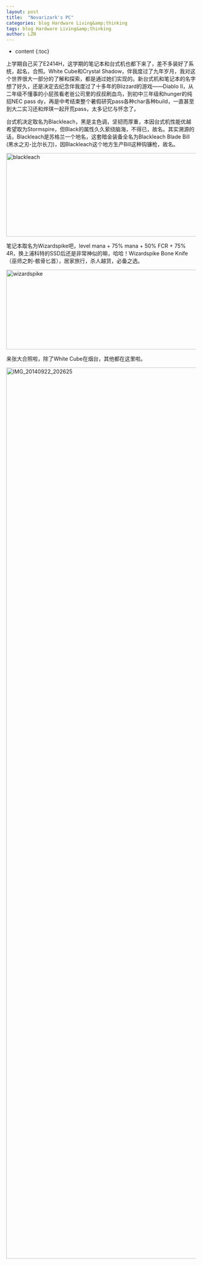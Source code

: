 ```yaml
---
layout: post
title:  "Novarizark's PC" 
categories: blog Hardware Living&amp;thinking
tags: blog Hardware Living&amp;thinking
author: LZN
---
```


* content
{:toc}

上学期自己买了E2414H，这学期的笔记本和台式机也都下来了，差不多装好了系统，起名，合照。White Cube和Crystal Shadow，伴我度过了九年岁月，我对这个世界很大一部分的了解和探索，都是通过她们实现的。新台式机和笔记本的名字想了好久，还是决定去纪念伴我度过了十多年的Blizzard的游戏——Diablo II，从二年级不懂事的小屁孩看老爸公司里的叔叔刷血鸟，到初中三年级和hunger的纯招NEC pass dy，再是中考结束整个暑假研究pass各种char各种build，一直甚至到大二实习还和烨琪一起开荒pass，太多记忆与怀念了。

台式机决定取名为Blackleach，黑是主色调，坚韧而厚重，本因台式机性能优越希望取为Stormspire，但Black的属性久久萦绕脑海，不得已，故名。其实溯源的话，Blackleach是苏格兰一个地名，这套暗金装备全名为Blackleach Blade Bill (黑水之刃-比尔长刀)，因Blackleach这个地方生产Bill这种钩镰枪，故名。

<a href="https://raw.githubusercontent.com/Novarizark/Novarizark.github.io/masthttps://raw.githubusercontent.com/Novarizark/Novarizark.github.io/master/uploads/2014/09/blackleach.jpg"><img class="alignnone size-full wp-image-182" src="https://raw.githubusercontent.com/Novarizark/Novarizark.github.io/masthttps://raw.githubusercontent.com/Novarizark/Novarizark.github.io/master/uploads/2014/09/blackleach.jpg" alt="blackleach" width="674" height="222" /></a>

笔记本取名为Wizardspike吧，level mana + 75% mana + 50% FCR + 75% 4R，换上浦科特的SSD后还是非常神似的嘛，哈哈！Wizardspike Bone Knife （巫师之刺-骸骨匕首），居家旅行，杀人越货，必备之选。

<a href="https://raw.githubusercontent.com/Novarizark/Novarizark.github.io/masthttps://raw.githubusercontent.com/Novarizark/Novarizark.github.io/master/uploads/2014/09/wizardspike.jpg"><img class="alignnone size-full wp-image-184" src="https://raw.githubusercontent.com/Novarizark/Novarizark.github.io/masthttps://raw.githubusercontent.com/Novarizark/Novarizark.github.io/master/uploads/2014/09/wizardspike.jpg" alt="wizardspike" width="833" height="212" /></a>

来张大合照啦，除了White Cube在烟台，其他都在这里啦。

<a href="https://raw.githubusercontent.com/Novarizark/Novarizark.github.io/masthttps://raw.githubusercontent.com/Novarizark/Novarizark.github.io/master/uploads/2014/09/IMG_20140922_202625.jpg"><img class="alignnone size-full wp-image-185" src="https://raw.githubusercontent.com/Novarizark/Novarizark.github.io/masthttps://raw.githubusercontent.com/Novarizark/Novarizark.github.io/master/uploads/2014/09/IMG_20140922_202625.jpg" alt="IMG_20140922_202625" width="3200" height="2368" /></a>